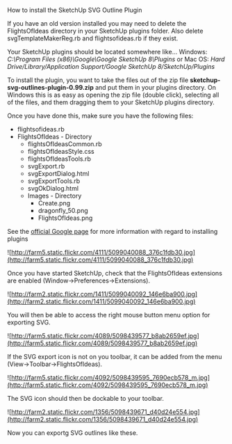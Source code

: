 How to install the SketchUp SVG Outline Plugin

If you have an old version installed you may need to delete the FlightsOfIdeas directory in your SketchUp plugins folder. Also delete svgTemplateMakerReg.rb and flightsofideas.rb if they exist.

Your SketchUp plugins should be located somewhere like...
Windows: _C:\Program Files (x86)\Google\Google SketchUp 8\Plugins_ or
Mac OS: _Hard Drive/Library/Application Support/Google SketchUp 8/SketchUp/Plugins_

To install the plugin, you want to take the files out of the zip file **sketchup-svg-outlines-plugin-0.99.zip** and put them in your plugins directory. On Windows this is as easy as opening the zip file (double click), selecting all of the files, and them dragging them to your SketchUp plugins directory.

Once you have done this, make sure you have the following files:
  * flightsofideas.rb
  * FlightsOfIdeas - Directory
    * flightsOfIdeasCommon.rb
    * flightsOfIdeasStyle.css
    * flightsOfIdeasTools.rb
    * svgExport.rb
    * svgExportDialog.html
    * svgExportTools.rb
    * svgOkDialog.html
    * Images - Directory
      * Create.png
      * dragonfly\_50.png
      * FlightsOfIdeas.png


See the [official Google page](http://sketchup.google.com/download/rubyscripts.html) for more information with regard to installing plugins

![http://farm5.static.flickr.com/4111/5099040088_376c1fdb30.jpg](http://farm5.static.flickr.com/4111/5099040088_376c1fdb30.jpg)

Once you have started SketchUp, check that the FlightsOfIdeas extensions are enabled (Window->Preferences->Extensions).

![http://farm2.static.flickr.com/1411/5099040092_146e6ba900.jpg](http://farm2.static.flickr.com/1411/5099040092_146e6ba900.jpg)

You will then be able to access the right mouse button menu option for exporting SVG.

![http://farm5.static.flickr.com/4089/5098439577_b8ab2659ef.jpg](http://farm5.static.flickr.com/4089/5098439577_b8ab2659ef.jpg)

If the SVG export icon is not on you toolbar, it can be added from the menu (View->Toolbar->FlightsOfIdeas).

![http://farm5.static.flickr.com/4092/5098439595_7690ecb578_m.jpg](http://farm5.static.flickr.com/4092/5098439595_7690ecb578_m.jpg)

The SVG icon should then be dockable to your toolbar.

![http://farm2.static.flickr.com/1356/5098439671_d40d24e554.jpg](http://farm2.static.flickr.com/1356/5098439671_d40d24e554.jpg)

Now you can exportg SVG outlines like these.